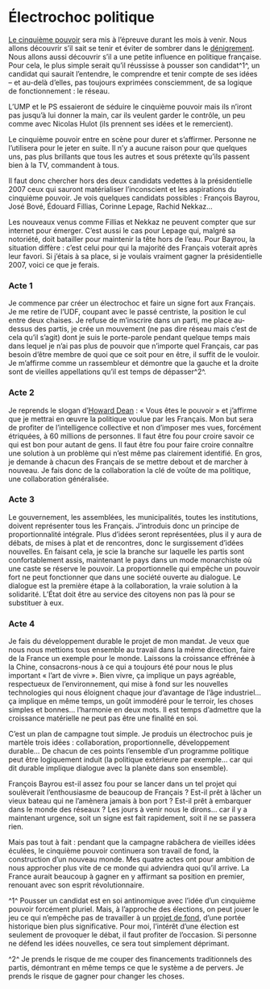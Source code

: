 # Électrochoc politique

[Le cinquième pouvoir](https://tcrouzet.com/le-cinquieme-pouvoir/) sera mis à l’épreuve durant les mois à venir. Nous allons découvrir s’il sait se tenir et éviter de sombrer dans le [dénigrement](https://tcrouzet.com/2006/10/16/campagne-de-denigrement/). Nous allons aussi découvrir s’il a une petite influence en politique française. Pour cela, le plus simple serait qu’il réussisse à pousser son candidat^1^, un candidat qui saurait l’entendre, le comprendre et tenir compte de ses idées – et au-delà d’elles, pas toujours exprimées consciemment, de sa logique de fonctionnement : le réseau.

L’UMP et le PS essaieront de séduire le cinquième pouvoir mais ils n’iront pas jusqu’à lui donner la main, car ils veulent garder le contrôle, un peu comme avec Nicolas Hulot (ils prennent ses idées et le remercient).

Le cinquième pouvoir entre en scène pour durer et s’affirmer. Personne ne l’utilisera pour le jeter en suite. Il n’y a aucune raison pour que quelques uns, pas plus brillants que tous les autres et sous prétexte qu’ils passent bien à la TV, commandent à tous.

Il faut donc chercher hors des deux candidats vedettes à la présidentielle 2007 ceux qui sauront matérialiser l’inconscient et les aspirations du cinquième pouvoir. Je vois quelques candidats possibles : François Bayrou, José Bové, Édouard Fillias, Corinne Lepage, Rachid Nekkaz…

Les nouveaux venus comme Fillias et Nekkaz ne peuvent compter que sur internet pour émerger. C’est aussi le cas pour Lepage qui, malgré sa notoriété, doit batailler pour maintenir la tête hors de l’eau. Pour Bayrou, la situation diffère : c’est celui pour qui la majorité des Français voterait après leur favori. Si j’étais à sa place, si je voulais vraiment gagner la présidentielle 2007, voici ce que je ferais.

### Acte 1

Je commence par créer un électrochoc et faire un signe fort aux Français. Je me retire de l’UDF, coupant avec le passé centriste, la position le cul entre deux chaises. Je refuse de m’inscrire dans un parti, me place au-dessus des partis, je crée un mouvement (ne pas dire réseau mais c’est de cela qu’il s’agit) dont je suis le porte-parole pendant quelque temps mais dans lequel je n’ai pas plus de pouvoir que n’importe quel Français, car pas besoin d’être membre de quoi que ce soit pour en être, il suffit de le vouloir. Je m’affirme comme un rassembleur et démontre que la gauche et la droite sont de vieilles appellations qu’il est temps de dépasser^2^.

### Acte 2

Je reprends le slogan d’[Howard Dean](http://en.wikipedia.org/wiki/Howard_Dean) : « Vous êtes le pouvoir » et j’affirme que je mettrai en œuvre la politique voulue par les Français. Mon but sera de profiter de l’intelligence collective et non d’imposer mes vues, forcément étriquées, à 60 millions de personnes. Il faut être fou pour croire savoir ce qui est bon pour autant de gens. Il faut être fou pour faire croire connaître une solution à un problème qui n’est même pas clairement identifié. En gros, je demande à chacun des Français de se mettre debout et de marcher à nouveau. Je fais donc de la collaboration la clé de voûte de ma politique, une collaboration généralisée.

### Acte 3

Le gouvernement, les assemblées, les municipalités, toutes les institutions, doivent représenter tous les Français. J’introduis donc un principe de proportionnalité intégrale. Plus d’idées seront représentées, plus il y aura de débats, de mises à plat et de rencontres, donc le surgissement d’idées nouvelles. En faisant cela, je scie la branche sur laquelle les partis sont confortablement assis, maintenant le pays dans un mode monarchiste où une caste se réserve le pouvoir. La proportionnelle qui empêche un pouvoir fort ne peut fonctionner que dans une société ouverte au dialogue. Le dialogue est la première étape à la collaboration, la vraie solution à la solidarité. L’État doit être au service des citoyens non pas là pour se substituer à eux.

### Acte 4

Je fais du développement durable le projet de mon mandat. Je veux que nous nous mettions tous ensemble au travail dans la même direction, faire de la France un exemple pour le monde. Laissons la croissance effrénée à la Chine, consacrons-nous à ce qui a toujours été pour nous le plus important « l’art de vivre ». Bien vivre, ça implique un pays agréable, respectueux de l’environnement, qui mise à fond sur les nouvelles technologies qui nous éloignent chaque jour d’avantage de l’âge industriel… ça implique en même temps, un goût immodéré pour le terroir, les choses simples et bonnes… l’harmonie en deux mots. Il est temps d’admettre que la croissance matérielle ne peut pas être une finalité en soi.

C’est un plan de campagne tout simple. Je produis un électrochoc puis je martèle trois idées : collaboration, proportionnelle, développement durable… De chacun de ces points l’ensemble d’un programme politique peut être logiquement induit (la politique extérieure par exemple… car qui dit durable implique dialogue avec la planète dans son ensemble).

François Bayrou est-il assez fou pour se lancer dans un tel projet qui soulèverait l’enthousiasme de beaucoup de Français ? Est-il prêt à lâcher un vieux bateau qui ne l’amènera jamais à bon port ? Est-il prêt à embarquer dans le monde des réseaux ? Les jours à venir nous le dirons… car il y a maintenant urgence, soit un signe est fait rapidement, soit il ne se passera rien.

Mais pas tout à fait : pendant que la campagne rabâchera de vieilles idées éculées, le cinquième pouvoir continuera son travail de fond, la construction d’un nouveau monde. Mes quatre actes ont pour ambition de nous approcher plus vite de ce monde qui adviendra quoi qu’il arrive. La France aurait beaucoup à gagner en y affirmant sa position en premier, renouant avec son esprit révolutionnaire.

^1^ Pousser un candidat est en soi antinomique avec l’idée d’un cinquième pouvoir forcément pluriel. Mais, à l’approche des élections, on peut jouer le jeu ce qui n’empêche pas de travailler à un [projet de fond](https://tcrouzet.com/2006/11/22/cyber-citoyen-au-positif/), d’une portée historique bien plus significative. Pour moi, l’intérêt d’une élection est seulement de provoquer le débat, il faut profiter de l’occasion. Si personne ne défend les idées nouvelles, ce sera tout simplement déprimant.

^2^ Je prends le risque de me couper des financements traditionnels des partis, démontrant en même temps ce que le système a de pervers. Je prends le risque de gagner pour changer les choses.